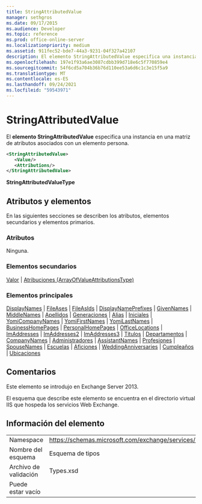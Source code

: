 ```yaml
---
title: StringAttributedValue
manager: sethgros
ms.date: 09/17/2015
ms.audience: Developer
ms.topic: reference
ms.prod: office-online-server
ms.localizationpriority: medium
ms.assetid: 911fec52-bde7-44a3-9231-04f327a42107
description: El elemento StringAttributedValue especifica una instancia en una matriz de atributos asociados con un elemento persona.
ms.openlocfilehash: 197e1f93a6ae3087cdbb399d718e6c5f770859e4
ms.sourcegitcommit: 54f6cd5a704b36b76d110ee53a6d6c1c3e15f5a9
ms.translationtype: MT
ms.contentlocale: es-ES
ms.lasthandoff: 09/24/2021
ms.locfileid: "59543971"
---
```

# <a name="stringattributedvalue"></a>StringAttributedValue

El **elemento StringAttributedValue** especifica una instancia en una matriz de atributos asociados con un elemento persona. 
  
```XML
<StringAttributedValue>
   <Value/>
   <Attributions/>
</StringAttributedValue>
```

 **StringAttributedValueType**
## <a name="attributes-and-elements"></a>Atributos y elementos

En las siguientes secciones se describen los atributos, elementos secundarios y elementos primarios.
  
### <a name="attributes"></a>Atributos

Ninguna.
  
### <a name="child-elements"></a>Elementos secundarios

[Valor](value.md)  |  [Atribuciones (ArrayOfValueAttributionsType)](attributions-arrayofvalueattributionstype.md)
  
### <a name="parent-elements"></a>Elementos principales

[DisplayNames](displaynames.md)  |  [FileAses](fileases.md)  |  [FileAsIds](fileasids.md)  |  [DisplayNamePrefixes](displaynameprefixes.md)  |  [GivenNames](givennames.md)  |  [MiddleNames](middlenames.md)  |  [Apellidos](surnames.md)  |  [Generaciones](generations.md)  |  [Alias](nicknames.md)  |  [Iniciales](initials.md)  |  [YomiCompanyNames](yomicompanynames.md)  |  [YomiFirstNames](yomifirstnames.md)  |  [YomiLastNames](yomilastnames.md)  |  [BusinessHomePages](businesshomepages.md)  |  [PersonalHomePages](personalhomepages.md)  |  [OfficeLocations](officelocations.md)  |  [ImAddresses](imaddresses.md)  |  [ImAddresses2](imaddresses2.md)  |  [ImAddresses3](imaddresses3.md)  |  [Títulos](titles.md)  |  [Departamentos](departments.md)  |  [CompanyNames](companynames.md)  |  [Administradores](managers.md)  |  [AssistantNames](assistantnames.md)  |  [Profesiones](professions.md)  |  [SpouseNames](spousenames.md)  |  [Escuelas](schools.md)  |  [Aficiones](hobbies.md)  |  [WeddingAnniversaries](weddinganniversaries.md)  |  [Cumpleaños](birthdays.md)  |  [Ubicaciones](locations.md)
  
## <a name="remarks"></a>Comentarios

Este elemento se introdujo en Exchange Server 2013.
  
El esquema que describe este elemento se encuentra en el directorio virtual IIS que hospeda los servicios Web Exchange.
  
## <a name="element-information"></a>Información del elemento

|||
|:-----|:-----|
|Namespace  <br/> |https://schemas.microsoft.com/exchange/services/2006/types  <br/> |
|Nombre del esquema  <br/> |Esquema de tipos  <br/> |
|Archivo de validación  <br/> |Types.xsd  <br/> |
|Puede estar vacío  <br/> ||
   

